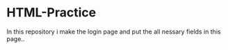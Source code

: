 # HTML-Practice
In this repository i make the login page and put the all nessary fields in this page..
